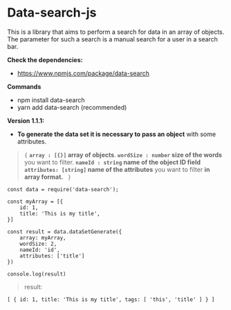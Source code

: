 # Data-search-js
This is a library that aims to perform a search for data in an array of objects. The parameter for such a search is a manual search for a user in a search bar.

**Check the dependencies:**

- https://www.npmjs.com/package/data-search

**Commands**

- npm install data-search
- yarn add data-search (recommended)

**Version 1.1.1:**
- **To generate the data set it is necessary to pass an object** with some attributes.
>`{`
> **`array : [{}]` array of objects**.
> **`wordSize : number` size of the words** you want to filter.
> **`nameId : string` name of the object ID field**
> **`attributes: [string]` name of the attributes** you want to filter **in array format.**
>` }`
```
const data = require('data-search');

const myArray = [{
    id: 1,
    title: 'This is my title',
}]

const result = data.dataSetGenerate({
    array: myArray,
    wordSize: 2,
    nameId: 'id',
    attributes: ['title']
})

console.log(result)
``` 
> result:
```
[ { id: 1, title: 'This is my title', tags: [ 'this', 'title' ] } ]
```
